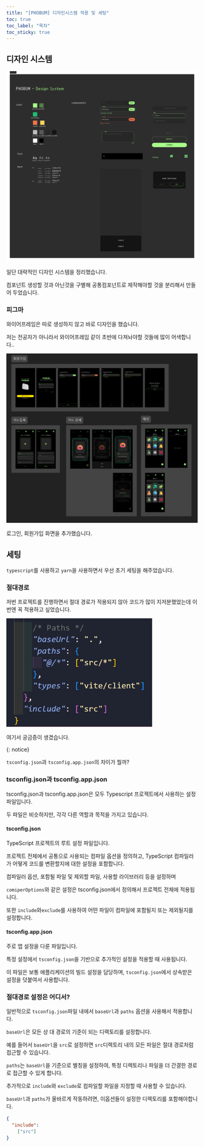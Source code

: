 ```yaml
---
title: "[PHOBUM] 디자인시스템 적용 및 세팅"
toc: true
toc_label: "목차"
toc_sticky: true
---
```


## 디자인 시스템

<img src="/../images/2025-01-08-디자인시스템/디자인시스템.png" alt="디자인시스템" style="zoom:80%;" />

일단 대략적인 디자인 시스템을 정리했습니다.

컴포넌트 생성할 것과 아닌것을 구별해 공통컴포넌트로 제작해야할 것을 분리해서 만들어 두었습니다.

### 피그마

와이어프레임은 따로 생성하지 않고 바로 디자인을 했습니다.

저는 전공자가 아니라서 와이어프레임 같이 초반에 다져놔야할 것들에 많이 어색합니다..



![image-20250108200654665](../../images/2025-01-08-디자인시스템/image-20250108200654665.png)

로그인, 회원가입 화면을 추가했습니다.

## 세팅

`typescript`를 사용하고 `yarn`을 사용하면서 우선 초기 세팅을 해주었습니다.



### 절대경로

저번 프로젝트를 진행하면서 절대 경로가 적용되지 않아 코드가 많이 지저분했었는데 이번엔 꼭 적용하고 싶었습니다.

<img src="/../images/2025-01-08-디자인시스템/image-20250108201054436.png" alt="image-20250108201054436" style="zoom:80%;" />

여기서 궁금증이 생겼습니다.

{: notice}

`tsconfig.json`과 `tsconfig.app.json`의 차이가 뭘까?



### tsconfig.json과 tsconfig.app.json

tsconfig.json과 tsconfig.app.json은 모두 Typescript 프로젝트에서 사용하는 설정 파일입니다.

두 파일은 비슷하지만, 각각 다른 역할과 목적을 가지고 있습니다.



#### tsconfig.json

TypeScript 프로젝트의 <span style="hlm">루트 설정 파일</span>입니다.

프로젝트 전체에서 공통으로 사용되는 컴파일 옵션을 정의하고, TypeScript 컴파일러가 어떻게 코드를 변환할지에 대한 설정을 포함합니다.



컴파일러 옵션, 포함될 파일 및 제외할 파일, 사용할 라이브러리 등을 설정하며

`comiperOptions`와 같은 설정은 tsconfig.json에서 정의해서 프로젝트 전체에 적용됩니다.



또한 `include`와`exclude`를 사용하여 어떤 파일이 컴파일에 포함될지 또는 제외될지를 설정합니다.



#### tsconfig.app.json

주로 <span style=
"hlm">앱</span> 설정을 다룬 파일입니다.

특정 설정에서 `tsconfig.json`을 기반으로 추가적인 설정을 적용할 때 사용됩니다. 

이 파일은 보통 애플리케이션의 <span style="hlm">빌드 설정을 담당</span>하며, `tsconfig.json`에서 상속받은 설정을 덧붙여서 사용합니다.



### 절대경로 설정은 어디서?

일반적으로 `tsconfig.json`파일 내에서 `baseUrl`과 `paths` 옵션을 사용해서 적용합니다.

 

`baseUrl`은 모든 상 대 경로의 기준이 되는 디랙토리를 설정합니다. 

예를 들어서 `baseUrl`을 `src`로 설정하면 `src`디렉토리 내의 모든 파일은 절대 경로처럼 접근할 수 있습니다.



`paths`는 `baseUrl`을 기준으로 별칭을 설정하여, 특정 디렉토리나 파일을 더 간결한 경로로 접근할 수 있게 합니다.



추가적으로 `include`와 `exclude`로 컴파일할 파일을 지정할 때 사용할 수 있습니다.

`baseUrl`과 `paths`가 올바르게 작동하려면, 이옵션들이 설정한 디렉토리를 포함해야합니다.

``` json
{
  "include": 
    ["src"]
}

```

